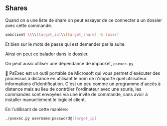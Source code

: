 ## Shares

Quand on a une liste de share on peut essayer de ce connecter a un dossier avec cette commande.

```bash
smbclient \\\\[target_ip]\\[target_share] -U [user]
```

Et bien sur le mots de passe qui est demander par la suite.

Ainsi on peut ce balader dans le dossier.

On peut aussi utiliser une dépendance de impacket, `psexec.py`

👀 PsExec est un outil portable de Microsoft qui vous permet d'exécuter des processus à distance en utilisant le nom de n'importe quel utilisateur.
informations d'identification. C'est un peu comme un programme d'accès à distance mais au lieu de contrôler l'ordinateur avec une souris,
les commandes sont envoyées via une invite de commande, sans avoir à installer manuellement le logiciel client.

En l'utillisant de cette manière:

```bash
./psexec.py username:password@[target_ip]
```